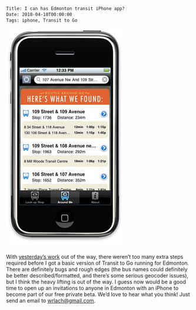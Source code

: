     Title: I can has Edmonton transit iPhone app?
    Date: 2010-04-10T00:00:00
    Tags: iphone, Transit to Go


<img src="/files/2010/04/t2go-edmonton-take1.png" alt="Transit to Go Edmonton take 1" title="Transit to Go Edmonton take 1" width="320" height="595" class="alignleft size-full wp-image-130" />

With [yesterday&#8217;s work][1] out of the way, there weren&#8217;t too many extra steps required before I got a basic version of Transit to Go running for Edmonton. There are definitely bugs and rough edges (the bus names could definitely be better described/formatted, and there&#8217;s some serious geocoder issues), but I think the heavy lifting is out of the way. I guess now would be a good time to open up an invitations to anyone in Edmonton with an iPhone to become part of our free private beta. We&#8217;d love to hear what you think! Just send an email to <wrlach@gmail.com>.

 [1]: http://wrla.ch/blog/2010/04/oh-the-lines-and-some-help-for-edmonton/
